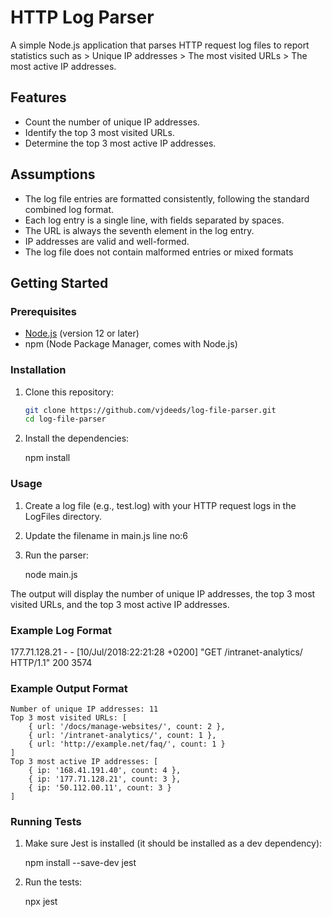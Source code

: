 # HTTP Log Parser

A simple Node.js application that parses HTTP request log files to report statistics such as > Unique IP addresses > The most visited URLs > The most active IP addresses.

## Features

- Count the number of unique IP addresses.
- Identify the top 3 most visited URLs.
- Determine the top 3 most active IP addresses.

## Assumptions

- The log file entries are formatted consistently, following the standard combined log format.
- Each log entry is a single line, with fields separated by spaces.
- The URL is always the seventh element in the log entry.
- IP addresses are valid and well-formed.
- The log file does not contain malformed entries or mixed formats

## Getting Started

### Prerequisites

- [Node.js](https://nodejs.org/) (version 12 or later)
- npm (Node Package Manager, comes with Node.js)

### Installation

1. Clone this repository:

   ```bash
   git clone https://github.com/vjdeeds/log-file-parser.git
   cd log-file-parser

   ```

2. Install the dependencies:

   npm install

### Usage

1. Create a log file (e.g., test.log) with your HTTP request logs in the LogFiles directory.
2. Update the filename in main.js line no:6
3. Run the parser:

   node main.js

The output will display the number of unique IP addresses, the top 3 most visited URLs, and the top 3 most active IP addresses.

### Example Log Format

177.71.128.21 - - [10/Jul/2018:22:21:28 +0200] "GET /intranet-analytics/ HTTP/1.1" 200 3574

### Example Output Format

    Number of unique IP addresses: 11
    Top 3 most visited URLs: [
        { url: '/docs/manage-websites/', count: 2 },
        { url: '/intranet-analytics/', count: 1 },
        { url: 'http://example.net/faq/', count: 1 }
    ]
    Top 3 most active IP addresses: [
        { ip: '168.41.191.40', count: 4 },
        { ip: '177.71.128.21', count: 3 },
        { ip: '50.112.00.11', count: 3 }
    ]

### Running Tests

1. Make sure Jest is installed (it should be installed as a dev dependency):

   npm install --save-dev jest

2. Run the tests:

   npx jest
